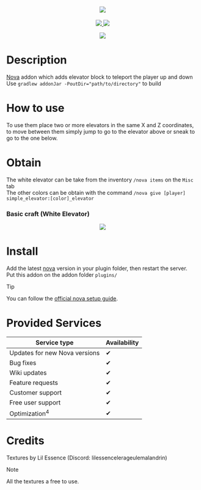<h1 align="center">
    <img src="https://github.com/CptbeffHeart/SimpleElevator/assets/51067790/741324cf-d3ee-4263-a063-21fd9ae4a377">
</h1>

<p align="center">
  <a href="https://github.com/CptBeffHeart/SimpleElevator/stargazers">
    <img src="https://img.shields.io/github/stars/CptBeffHeart/SimpleElevator">
  </a>
  <a href="https://github.com/CptbeffHeart/SimpleElevator/releases">
    <img src="https://img.shields.io/github/downloads/CptbeffHeart/SimpleElevator/total.svg">
  </a>
</p>

<p align="center">
  <img src="https://github.com/CptbeffHeart/SimpleElevator/assets/51067790/47b61e93-1a9b-470e-a16b-91ba8f3de952">
</p>

# Description

[Nova](https://github.com/xenondevs/Nova) addon which adds elevator block to teleport the player up and down<br>
Use `gradlew addonJar -PoutDir="path/to/directory"` to build

# How to use
To use them place two or more elevators in the same X and Z coordinates, to move between them simply jump to go to the elevator above or sneak to go to the one below.

# Obtain
The white elevator can be take from the inventory `/nova items` on the `Misc` tab
</br>
The other colors can be obtain with the command `/nova give [player] simple_elevator:[color]_elevator`

### Basic craft (White Elevator)
<p align="center">
  <img src="https://github.com/CptbeffHeart/SimpleElevator/assets/51067790/0c0e3460-a8f2-4f88-af21-a1f393aeaadb">
</p>

# Install
Add the latest [nova](https://github.com/xenondevs/Nova) version in your plugin folder, then restart the server.<br>
Put this addon on the addon folder `plugins/`
>[!Tip]
> You can follow the [official nova setup guide](https://xenondevs.xyz/docs/nova/admin/setup/).

# Provided Services

| Service type                  | Availability |
|-------------------------------|--------------|
| Updates for new Nova versions | ✔            |
| Bug fixes                     | ✔            |
| Wiki updates                  | ✔            |
| Feature requests              | ✔            |
| Customer support              | ✔            |
| Free user support             | ✔            |
| Optimization<sup>4</sup>      | ✔            |

# Credits
Textures by Lil Essence (Discord: lilessencelerageulemalandrin)
>[!Note]
> All the textures a free to use.
